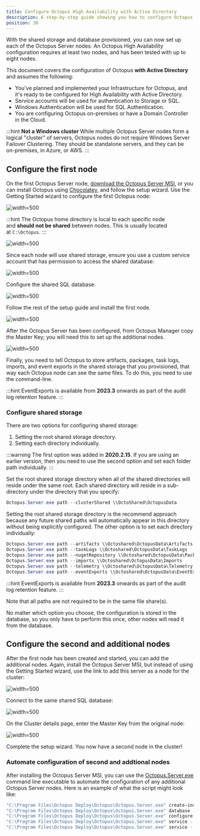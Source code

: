 ```yaml
---
title: Configure Octopus High Availability with Active Directory
description: A step-by-step guide showing you how to configure Octopus in High-Availability using Active Directory.
position: 30
---
```


With the shared storage and database provisioned, you can now set up each of the Octopus Server nodes. An Octopus High Availability configuration requires at least two nodes, and has been tested with up to eight nodes.

This document covers the configuration of Octopus **with Active Directory** and assumes the following:

- You've planned and implemented your Infrastructure for Octopus, and it's ready to be configured for High Availability with Active Directory.
- Service accounts will be used for authentication to Storage or SQL.
- Windows Authentication will be used for SQL Authentication.
- You are configuring Octopus on-premises or have a Domain Controller in the Cloud.

:::hint
**Not a Windows cluster**
While multiple Octopus Server nodes form a logical "cluster" of servers, Octopus nodes do not require Windows Server Failover Clustering. They should be standalone servers, and they can be on-premises, in Azure, or AWS.
:::

## Configure the first node

On the first Octopus Server node, [download the Octopus Server MSI](https://octopus.com/downloads), or you can install Octopus using [Chocolatey](https://community.chocolatey.org/packages/OctopusDeploy), and follow the setup wizard. Use the Getting Started wizard to configure the first Octopus node:

![](images/getting-started.png "width=500")

:::hint
The Octopus home directory is local to each specific node and **should not be shared** between nodes. This is usually located at `C:\Octopus`.
:::

![](images/home.png "width=500")

Since each node will use shared storage, ensure you use a custom service account that has permission to access the shared database:

![](images/wizard-service-accunt-ad.png "width=500")

Configure the shared SQL database:

![](images/wizard-sql-service-account.png "width=500")

Follow the rest of the setup guide and install the first node.

![](images/wizard-install.png "width=500")

After the Octopus Server has been configured, from Octopus Manager copy the Master Key; you will need this to set up the additional nodes.

![](images/wizard-master-key.png "width=500")

Finally, you need to tell Octopus to store artifacts, packages, task logs, imports, and event exports in the shared storage that you provisioned, that way each Octopus node can see the same files. To do this, you need to use the command-line.

:::hint
EventExports is available from **2023.3** onwards as part of the audit log retention feature.
:::

### Configure shared storage

There are two options for configuring shared storage: 

1. Setting the root shared storage directory.
2. Setting each directory individually.

:::warning
The first option was added in **2020.2.15**. If you are using an earlier version, then you need to use the second option and set each folder path individually.
:::

Set the root shared storage directory when all of the shared directories will reside under the same root. Each shared directory will reside in a sub-directory under the directory that you specify:

```powershell
Octopus.Server.exe path --clusterShared \\OctoShared\OctopusData
```

Setting the root shared storage directory is the recommend approach because any future shared paths will automatically appear in this directory without being explicitly configured. The other option is to set each directory individually:

```powershell
Octopus.Server.exe path --artifacts \\Octoshared\OctopusData\Artifacts
Octopus.Server.exe path --taskLogs \\Octoshared\OctopusData\TaskLogs
Octopus.Server.exe path --nugetRepository \\Octoshared\OctopusData\Packages
Octopus.Server.exe path --imports \\Octoshared\OctopusData\Imports
Octopus.Server.exe path --telemetry \\Octoshared\OctopusData\Telemetry
Octopus.Server.exe path --eventExports \\Octoshared\OctopusData\EventExports
```
:::hint
EventExports is available from **2023.3** onwards as part of the audit log retention feature.
:::

Note that all paths are not required to be in the same file share(s).

No matter which option you choose, the configuration is stored in the database, so you only have to perform this once, other nodes will read it from the database.

## Configure the second and additional nodes

After the first node has been created and started, you can add the additional nodes. Again, install the Octopus Server MSI, but instead of using the Getting Started wizard, use the link to add this server as a node for the cluster:

![](images/wizard-high-availability.png "width=500")

Connect to the same shared SQL database:

![](images/wizard-sql-service-account.png "width=500")

On the Cluster details page, enter the Master Key from the original node:

![](images/wizard-second-node.png "width=500")

Complete the setup wizard. You now have a second node in the cluster!

### Automate configuration of second and addtional nodes

After installing the Octopus Server MSI, you can use the [Octopus.Server.exe](/docs/octopus-rest-api/octopus.server.exe-command-line/index.md) command line executable to automate the configuration of any additional Octopus Server nodes. Here is an example of what the script might look like:

```bash
"C:\Program Files\Octopus Deploy\Octopus\Octopus.Server.exe" create-instance --instance "Default" --config "C:\Octopus\OctopusServer.config"
"C:\Program Files\Octopus Deploy\Octopus\Octopus.Server.exe" database --instance "Default" --masterKey "MASTER_KEY" --connectionString "Data Source=octopus-server-ha-db;Initial Catalog=OctopusDeploy-OctopusServer;Integrated Security=True;"
"C:\Program Files\Octopus Deploy\Octopus\Octopus.Server.exe" configure --instance "Default" --webForceSSL "False" --webListenPrefixes "http://localhost:80/" --commsListenPort "10943"
"C:\Program Files\Octopus Deploy\Octopus\Octopus.Server.exe" service --instance "Default" --stop
"C:\Program Files\Octopus Deploy\Octopus\Octopus.Server.exe" service --instance "Default" --user "WORK\scvOctopus" --password "DOMAIN_PASSWORD"  --install --reconfigure --start
```